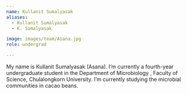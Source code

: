 ```yaml
---
name: Kullanit Sumalyasak
aliases:
  - Kullanit Sumalyasak
  - K. Sumalyasak

image: images/team/Asana.jpg
role: undergrad

---
```

My name is Kullanit Sumalyasak (Asana). I’m currently a fourth-year undergraduate student in the Department of Microbiology , Faculty of Science, Chulalongkorn University. I’m currently studying the microbial communities in cacao beans.
